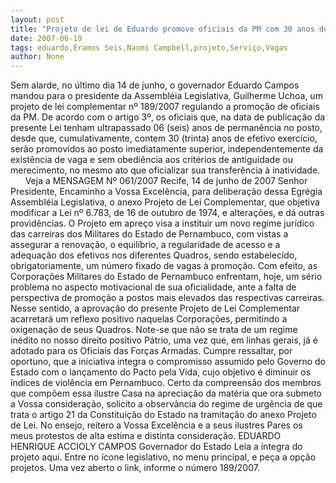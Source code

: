 ```yaml
---
layout: post
title: "Projeto de lei de Eduardo promove oficiais da PM com 30 anos de serviço e seis anos no cargo, haja vaga ou não"
date: 2007-06-19
tags: eduardo,Éramos Seis,Naomi Campbell,projeto,Serviço,Vagas
author: None
---
```

Sem alarde, no &uacute;ltimo dia 14 de junho, o governador Eduardo Campos mandou para o presidente da Assembl&eacute;ia Legislativa, Guilherme Uchoa, um projeto de lei complementar n&ordm; 189/2007 regulando a promo&ccedil;&atilde;o de oficiais da PM. 
De acordo com o artigo 3&ordm;, os oficiais que, na data de publica&ccedil;&atilde;o da presente Lei tenham ultrapassado 06 (seis) anos de perman&ecirc;ncia no posto, desde que, cumulativamente, contem 30 (trinta) anos de efetivo exerc&iacute;cio, ser&atilde;o promovidos ao posto imediatamente superior, independentemente da exist&ecirc;ncia de vaga e sem obedi&ecirc;ncia aos crit&eacute;rios de antiguidade ou merecimento, no mesmo ato que oficializar sua transfer&ecirc;ncia &agrave; inatividade.
&nbsp;
&nbsp;
&nbsp;
&nbsp;
Veja a MENSAGEM N&ordm; 061/2007
Recife, 14 de junho de 2007
Senhor Presidente,
Encaminho a Vossa Excel&ecirc;ncia, para delibera&ccedil;&atilde;o dessa Egr&eacute;gia Assembl&eacute;ia Legislativa, o anexo Projeto de Lei Complementar, que objetiva modificar a Lei n&ordm; 6.783, de 16 de outubro de 1974, e altera&ccedil;&otilde;es, e d&aacute; outras provid&ecirc;ncias.
O Projeto em apre&ccedil;o visa a instituir um novo regime jur&iacute;dico das carreiras dos Militares do Estado de Pernambuco, com vistas a assegurar a renova&ccedil;&atilde;o, o equil&iacute;brio, a regularidade de acesso e a adequa&ccedil;&atilde;o dos efetivos nos diferentes Quadros, sendo estabelecido, obrigatoriamente, um n&uacute;mero fixado de vagas &agrave; promo&ccedil;&atilde;o.
Com efeito, as Corpora&ccedil;&otilde;es Militares do Estado de Pernambuco enfrentam, hoje, um s&eacute;rio problema no aspecto motivacional de sua oficialidade, ante a falta de perspectiva de promo&ccedil;&atilde;o a postos mais elevados das respectivas carreiras.
Nesse sentido, a aprova&ccedil;&atilde;o do presente Projeto de Lei Complementar acarretar&aacute; um reflexo positivo naquelas Corpora&ccedil;&otilde;es, permitindo a oxigena&ccedil;&atilde;o de seus Quadros. Note-se que n&atilde;o se trata de um regime in&eacute;dito no nosso direito positivo P&aacute;trio, uma vez que, em linhas gerais, j&aacute; &eacute; adotado para os Oficiais das For&ccedil;as Armadas.
Cumpre ressaltar, por oportuno, que a iniciativa integra o compromisso assumido pelo Governo do Estado com o lan&ccedil;amento do Pacto pela Vida, cujo objetivo &eacute; diminuir os &iacute;ndices de viol&ecirc;ncia em Pernambuco.
Certo da compreens&atilde;o dos membros que comp&otilde;em essa ilustre Casa na aprecia&ccedil;&atilde;o da mat&eacute;ria que ora submeto a Vossa considera&ccedil;&atilde;o, solicito a observ&acirc;ncia do regime de urg&ecirc;ncia de que trata o artigo 21 da Constitui&ccedil;&atilde;o do Estado na tramita&ccedil;&atilde;o do anexo Projeto de Lei.
No ensejo, reitero a Vossa Excel&ecirc;ncia e a seus ilustres Pares os meus protestos de alta estima e distinta considera&ccedil;&atilde;o.
EDUARDO HENRIQUE ACCIOLY CAMPOS
Governador do Estado
Leia a &iacute;ntegra do projeto aqui. Entre no &iacute;cone legislativo, no menu principal, e pe&ccedil;a a op&ccedil;&atilde;o projetos. Uma vez aberto o link, informe o n&uacute;mero 189/2007. 